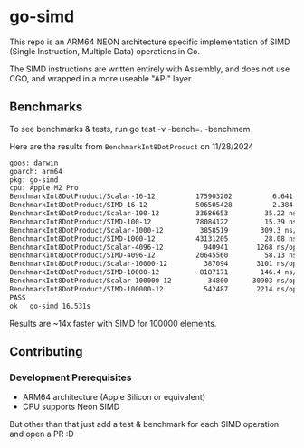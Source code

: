 # go-simd

This repo is an ARM64 NEON architecture specific implementation of SIMD (Single Instruction, Multiple Data) operations in Go.

The SIMD instructions are written entirely with Assembly, and does not use CGO, and wrapped in a more useable "API" layer.

## Benchmarks

To see benchmarks & tests, run go test -v -bench=. -benchmem

Here are the results from `BenchmarkInt8DotProduct` on 11/28/2024

```sh
goos: darwin
goarch: arm64
pkg: go-simd
cpu: Apple M2 Pro
BenchmarkInt8DotProduct/Scalar-16-12          175903202          6.641 ns/op        0 B/op        0 allocs/op
BenchmarkInt8DotProduct/SIMD-16-12            506505428          2.384 ns/op        0 B/op        0 allocs/op
BenchmarkInt8DotProduct/Scalar-100-12         33686653         35.22 ns/op        0 B/op        0 allocs/op
BenchmarkInt8DotProduct/SIMD-100-12           78084122         15.39 ns/op        0 B/op        0 allocs/op
BenchmarkInt8DotProduct/Scalar-1000-12         3858519        309.3 ns/op        0 B/op        0 allocs/op
BenchmarkInt8DotProduct/SIMD-1000-12          43131205         28.08 ns/op        0 B/op        0 allocs/op
BenchmarkInt8DotProduct/Scalar-4096-12          940941       1268 ns/op        0 B/op        0 allocs/op
BenchmarkInt8DotProduct/SIMD-4096-12          20645560         58.13 ns/op        0 B/op        0 allocs/op
BenchmarkInt8DotProduct/Scalar-10000-12         387094       3101 ns/op        0 B/op        0 allocs/op
BenchmarkInt8DotProduct/SIMD-10000-12          8187171        146.4 ns/op        0 B/op        0 allocs/op
BenchmarkInt8DotProduct/Scalar-100000-12         34800      30903 ns/op        0 B/op        0 allocs/op
BenchmarkInt8DotProduct/SIMD-100000-12          542487       2214 ns/op        0 B/op        0 allocs/op
PASS
ok   go-simd 16.531s
```

Results are ~14x faster with SIMD for 100000 elements.

## Contributing

### Development Prerequisites

- ARM64 architecture (Apple Silicon or equivalent)
- CPU supports Neon SIMD

But other than that just add a test & benchmark for each SIMD operation and open a PR :D
